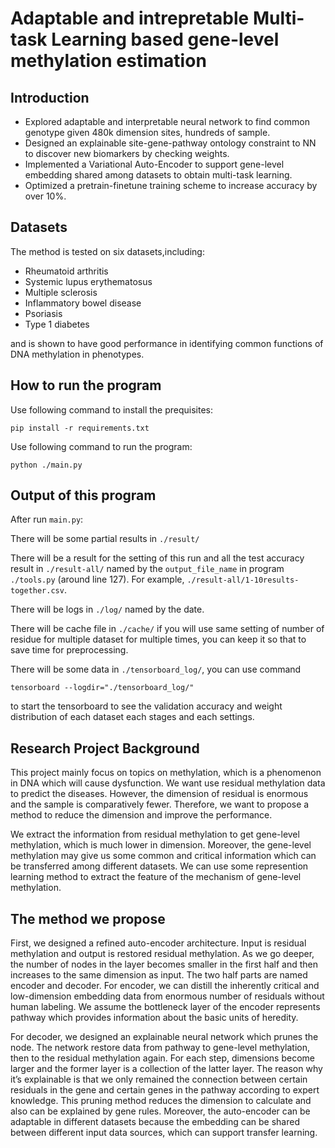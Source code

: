 # Adaptable and intrepretable Multi-task Learning based gene-level methylation estimation

## Introduction
-	Explored adaptable and interpretable neural network to find common genotype given 480k dimension sites, hundreds of sample. 
-	Designed an explainable site-gene-pathway ontology constraint to NN to discover new biomarkers by checking weights.
-	Implemented a Variational Auto-Encoder to support gene-level embedding shared among datasets to obtain multi-task learning.
-	Optimized a pretrain-finetune training scheme to increase accuracy by over 10%.

## Datasets
The method is tested on six datasets,including:

- Rheumatoid arthritis
- Systemic lupus erythematosus
- Multiple sclerosis
- Inflammatory bowel disease
- Psoriasis
- Type 1 diabetes

and is shown to have good performance in identifying common functions of DNA methylation in phenotypes.

## How to run the program
Use following command to install the prequisites:
```
pip install -r requirements.txt
```

Use following command to run the program:
```
python ./main.py
```

## Output of this program
After run `main.py`:

There will be some partial results in `./result/`

There will be a result for the setting of this run and all the test accuracy result in `./result-all/` named by the `output_file_name` in program `./tools.py` (around line 127). For example, `./result-all/1-10results-together.csv`.

There will be logs in `./log/` named by the date.

There will be cache file in `./cache/` if you will use same setting of number of residue for multiple dataset for multiple times, you can keep it so  that to save time for preprocessing.

There will be some data in `./tensorboard_log/`, you can use command 
```
tensorboard --logdir="./tensorboard_log/"
``` 
to start the tensorboard to see the validation accuracy and weight distribution of each dataset each stages and each settings.

## Research Project Background
This project mainly focus on topics on methylation, which is a phenomenon in DNA which will cause dysfunction. We want use residual methylation data to predict the diseases.
However, the dimension of residual is enormous and the sample is comparatively fewer. Therefore, we want to propose a method to reduce the dimension and improve the performance.

We extract the information from residual methylation to get gene-level methylation, which is much lower in dimension.
Moreover, the gene-level methylation may give us some common and critical information which can be transferred among different datasets. We can use some represention learning method to extract the feature of the mechanism of gene-level methylation.



## The method we propose
First, we designed a refined auto-encoder architecture. Input is residual methylation and output is restored residual methylation. As we go deeper, the number of nodes in the layer becomes smaller in the first half and then increases to the same dimension as input. The two half parts are named encoder and decoder. For encoder, we can distill the inherently critical and low-dimension embedding data from enormous number of residuals without human labeling. We assume the bottleneck layer of the encoder represents pathway which provides information about the basic units of heredity. 

For decoder, we designed an explainable neural network which prunes the node. The network restore data from pathway to gene-level methylation, then to the residual methylation again. For each step, dimensions become larger and the former layer is a collection of the latter layer. The reason why it’s explainable is that we only remained the connection between certain residuals in the gene and certain genes in the pathway according to expert knowledge. This pruning method reduces the dimension to calculate and also can be explained by gene rules. 
Moreover, the auto-encoder can be adaptable in different datasets because the embedding can be shared between different input data sources, which can support transfer learning.
